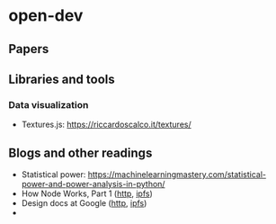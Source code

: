 # open-dev

## Papers

## Libraries and tools

### Data visualization
* Textures.js: https://riccardoscalco.it/textures/

## Blogs and other readings
* Statistical power: https://machinelearningmastery.com/statistical-power-and-power-analysis-in-python/
* How Node Works, Part 1 ([http](https://medium.com/@igor.atakhanov/how-node-actually-works-part-1-the-operating-system-497fd0de8167), [ipfs](https://ipfs.io/ipfs/QmSQWYfmj1mkjvpfSLCgnbYBTDYx2bH8XaaNYmzSwhB2SA))
* Design docs at Google ([http](https://www.industrialempathy.com/posts/design-docs-at-google/), [ipfs](https://ipfs.io/ipfs/QmRWkVEp2oDhGbDnpJWD3C6sA31nPSacerw8Yei1mV2jEd))
* 


